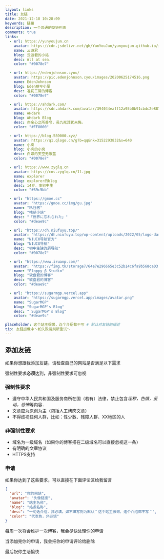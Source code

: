 ```yaml
---
layout: links
title: 友链
date: 2021-12-18 10:28:09
keywords: 链接
description: 一个普通的友链列表
comments: true
links:
  - url: https://yunyoujun.cn
    avatar: https://cdn.jsdelivr.net/gh/YunYouJun/yunyoujun.github.io/images/avatar.jpg
    name: 云游君
    blog: 云游君的小站
    desc: All at sea.
    color: "#0078e7"

  - url: https://edenjohnson.cyou/
    avatar: https://pic.edenjohnson.cyou/images/20200625174516.png
    name: EdenJohnson
    blog: Eden瞎写小屋
    desc: 准初三屑的博客
    color: "#0078e7"

  - url: https://ahdark.com/
    avatar: https://sdn.ahdark.com/avatar/394044eaff12a95b0b91cbdc2e8871a4?s=512
    name: AHdark
    blog: AHdark Blog
    desc: 亦余心之所善兮，虽九死其犹未悔。
    color: "#FF8000"

  - url: https://blog.589000.xyz/
    avatar: https://q1.qlogo.cn/g?b=qq&nk=3152293832&s=640
    name: 小岚
    blog: 小岚的小窝
    desc: 白嫖的天空无限蓝
    color: "#0078e7"

  - url: https://www.zyglq.cn
    avatar: https://cos.zyglq.cn/1l.jpg
    name: explorer
    blog: explorer的blog
    desc: 14岁，事初中生
    color: "#39c5bb"

  - url: "https://gmoe.cc"
    avatar: "https://gmoe.cc/img/gu.jpg"
    name: "咕谷酱"
    blog: "咕萌小站"
    desc: "「世界に忘れられた」"
    color: "#deae9c"

  - url: "https://dh.niufuyu.top/"
    avatar: "https://dh.niufuyu.top/wp-content/uploads/2022/05/logo-dark_collapsed@2x-80x80-1.png"
    name: "NIUIO导航官方"
    blog: "NIUIO导航"
    desc: "初中生建的屑导航"
    color: "#0078e7"

  - url: "https://www.iruanp.com/"
    avatar: "https://fimg.tk/storage7/64e7e296665e3c52b14c6fa9b568ca03.png"
    name: "Floppy β Studio"
    blog: "软盘君的博客"
    desc: "软盘君的博客"
    color: "#deae9c"

  - url: "https://sugarmgp.vercel.app"
    avatar: "https://sugarmgp.vercel.app/images/avatar.png"
    name: "SugarMGP"
    blog: "SugarMGP's Blog"
    desc: " SugarMGP's Blog"
    color: "#deae9c"

placeholder: 这个站主很懒，连个介绍都不写 # 默认对友链的描述
tip: 友链加载中～如失败请刷新重试～
---
```


## 添加友链

如果你想跟我添加友链，请检查自己的网站是否满足以下需求

强制性要求**必须**达到，非强制性要求可忽视

### 强制性要求

- 遵守中华人民共和国及服务商所在国（若有）法律，禁止包含*淫秽，色情，反动，恐怖*等内容．
- 文章应为原创为主（包括人工烤肉文章）
- 不得歧视任何人群，比如：性少数、残障人群、XX地区的人

### 非强制性要求

- 域名为一级域名（如果你的博客搭在二级域名可以直接忽视这一条）
- 有明确的文章协议
- HTTPS支持

### 申请

如果你达到了这些要求，可以直接在下面评论区给我留言

~~~json
{
  "url": "你的网站",
  "avatar": "头像链接",
  "name": "站主名称",
  "blog": "站点名称",
  "desc": "一句话介绍，非必填，如不填写则为默认＂这个站主很懒，连个介绍都不写＂",
  "color": "代表色，非必填"
}
~~~

每周一次将会维护一次博客，我会尽快处理你的申请

当添加完你的申请，我会把你的申请评论给删除

最后祝你生活愉快

